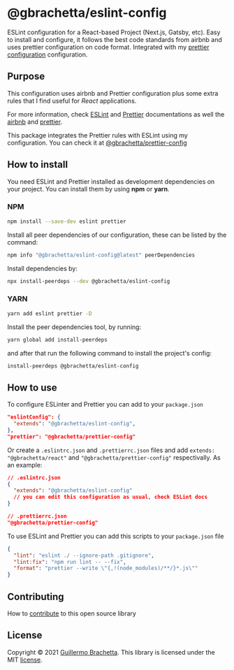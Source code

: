 # @gbrachetta/eslint-config

ESLint configuration for a React-based Project (Next.js, Gatsby, etc). Easy to install and configure, it follows the best code standards from airbnb and uses prettier configuration on code format. Integrated with my [prettier configuration](https://github.com/gbrachetta/prettier-config) configuration.

## Purpose

This configuration uses airbnb and Prettier configuration plus some extra rules that I find useful for *React* applications.

For more information, check [ESLint](https://eslint.org/) and [Prettier](https://prettier.io/) documentations as well the [airbnb](https://github.com/airbnb/javascript/tree/master/packages/eslint-config-airbnb) and [prettier](https://github.com/prettier/eslint-config-prettier).

This package integrates the Prettier rules with ESLint using my configuration. You can check it at [@gbrachetta/prettier-config](https://github.com/gbrachetta/prettier-config)

## How to install

You need ESLint and Prettier installed as development dependencies on your project. You can install them by using **npm** or **yarn**.

### NPM

```bash
npm install --save-dev eslint prettier
```

Install all peer dependencies of our configuration, these can be listed by the command:

```bash
npm info "@gbrachetta/eslint-config@latest" peerDependencies
```

Install dependencies by:

```bash
npx install-peerdeps --dev @gbrachetta/eslint-config
```

### YARN

```bash
yarn add eslint prettier -D
```

Install the peer dependencies tool, by running:

```bash
yarn global add install-peerdeps
```

and after that run the following command to install the project's config:

```bash
install-peerdeps @gbrachetta/eslint-config
```

## How to use

To configure ESLinter and Prettier you can add to your `package.json`

```json
"eslintConfig": {
  "extends": "@gbrachetta/eslint-config",
},
"prettier": "@gbrachetta/prettier-config"
```

Or create a `.eslintrc.json` and `.prettierrc.json` files and add `extends: "@gbrachetta/react"` and `"@gbrachetta/prettier-config"` respectivally. As an example:

```json
// .eslintrc.json
{
  "extends": "@gbrachetta/eslint-config"
  // you can edit this configuration as usual, check ESLint docs
}
```

```json
// .prettierrc.json
"@gbrachetta/prettier-config"
```

To use ESLint and Prettier you can add this scripts to your `package.json` file

```json
{
  "lint": "eslint ./ --ignore-path .gitignore",
  "lint:fix": "npm run lint -- --fix",
  "format": "prettier --write \"{,!(node_modules)/**/}*.js\""
}
```

## Contributing

How to [contribute](/CONTRIBUTING.MD) to this open source library

## License

Copyright © 2021 [Guillermo Brachetta](https://www.gbrachetta.com). This library is licensed under the MIT [license](/LICENSE).
